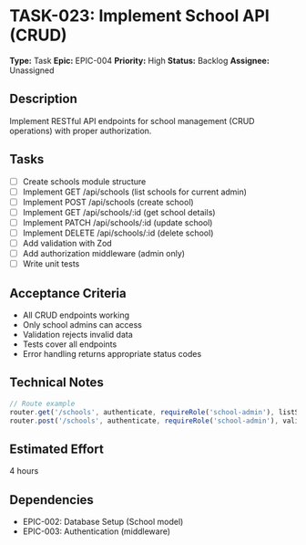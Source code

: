 # TASK-023: Implement School API (CRUD)

**Type:** Task
**Epic:** EPIC-004
**Priority:** High
**Status:** Backlog
**Assignee:** Unassigned

## Description
Implement RESTful API endpoints for school management (CRUD operations) with proper authorization.

## Tasks
- [ ] Create schools module structure
- [ ] Implement GET /api/schools (list schools for current admin)
- [ ] Implement POST /api/schools (create school)
- [ ] Implement GET /api/schools/:id (get school details)
- [ ] Implement PATCH /api/schools/:id (update school)
- [ ] Implement DELETE /api/schools/:id (delete school)
- [ ] Add validation with Zod
- [ ] Add authorization middleware (admin only)
- [ ] Write unit tests

## Acceptance Criteria
- All CRUD endpoints working
- Only school admins can access
- Validation rejects invalid data
- Tests cover all endpoints
- Error handling returns appropriate status codes

## Technical Notes
```typescript
// Route example
router.get('/schools', authenticate, requireRole('school-admin'), listSchools)
router.post('/schools', authenticate, requireRole('school-admin'), validateSchool, createSchool)
```

## Estimated Effort
4 hours

## Dependencies
- EPIC-002: Database Setup (School model)
- EPIC-003: Authentication (middleware)
